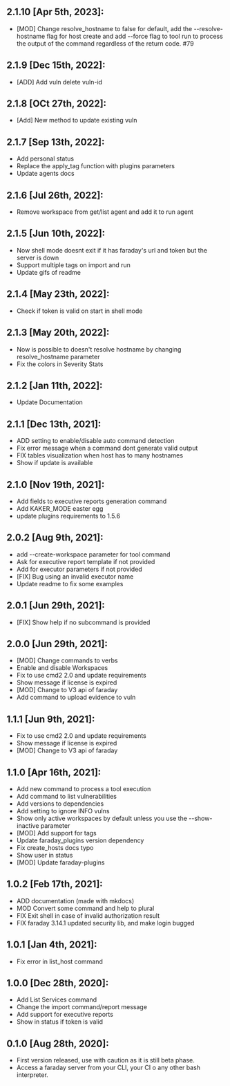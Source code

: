 2.1.10 [Apr 5th, 2023]:
---
 * [MOD] Change resolve_hostname to false for default, add the --resolve-hostname flag for host create and add --force flag to tool run to process the output of the command regardless of the return code. #79

2.1.9 [Dec 15th, 2022]:
---
 * [ADD] Add vuln delete vuln-id


2.1.8 [OCt 27th, 2022]:
---
 * [Add] New method to update existing vuln

2.1.7 [Sep 13th, 2022]:
---
 * Add personal status
 * Replace the apply_tag function with plugins parameters
 * Update agents docs

2.1.6 [Jul 26th, 2022]:
---
 * Remove workspace from get/list agent and add it to run agent

2.1.5 [Jun 10th, 2022]:
---
 * Now shell mode doesnt exit if it has faraday's url and token but the server is down
 * Support multiple tags on import and run
 * Update gifs of readme

2.1.4 [May 23th, 2022]:
---
 * Check if token is valid on start in shell mode

2.1.3 [May 20th, 2022]:
---
 * Now is possible to doesn't resolve hostname by changing resolve_hostname parameter
 * Fix the colors in Severity Stats

2.1.2 [Jan 11th, 2022]:
---
 * Update Documentation

2.1.1 [Dec 13th, 2021]:
---
 * ADD setting to enable/disable auto command detection
 * Fix error message when a command dont generate valid output
 * FIX tables visualization when host has to many hostnames
 * Show if update is available

2.1.0 [Nov 19th, 2021]:
---
 * Add fields to executive reports generation command
 * Add KAKER_MODE easter egg
 * update plugins requirements to 1.5.6

2.0.2 [Aug 9th, 2021]:
---
 * add --create-workspace parameter for tool command
 * Ask for executive report template if not provided
 * Add for executor parameters if not provided
 * [FIX] Bug using an invalid executor name
 * Update readme to fix some examples

2.0.1 [Jun 29th, 2021]:
---
 * [FIX] Show help if no subcommand is provided

2.0.0 [Jun 29th, 2021]:
---
 * [MOD] Change commands to verbs
 * Enable and disable Workspaces
 * Fix to use cmd2 2.0 and update requirements
 * Show message if license is expired
 * [MOD] Change to V3 api of faraday
 * Add command to upload evidence to vuln

1.1.1 [Jun 9th, 2021]:
---
 * Fix to use cmd2 2.0 and update requirements
 * Show message if license is expired
 * [MOD] Change to V3 api of faraday

1.1.0 [Apr 16th, 2021]:
---
 * Add new command to process a tool execution
 * Add command to list vulnerabilities
 * Add versions to dependencies
 * Add setting to ignore INFO vulns
 * Show only active workspaces by default unless you use the --show-inactive parameter
 * [MOD] Add support for tags
 * Update faraday_plugins version dependency
 * Fix create_hosts docs typo
 * Show user in status
 * [MOD] Update faraday-plugins

1.0.2 [Feb 17th, 2021]:
---
 * ADD documentation (made with mkdocs)
 * MOD Convert some command and help to plural
 * FIX Exit shell in case of invalid authorization result
 * FIX faraday 3.14.1 updated security lib, and make login bugged

1.0.1 [Jan 4th, 2021]:
---
 * Fix error in list_host command

1.0.0 [Dec 28th, 2020]:
---
 * Add List Services command
 * Change the import command/report message
 * Add support for executive reports
 * Show in status if token is valid

0.1.0 [Aug 28th, 2020]:
---
 * First version released, use with caution as it is still beta phase.
 * Access a faraday server from your CLI, your CI o any other bash interpreter.

